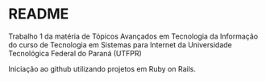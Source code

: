 # README
Trabalho 1 da matéria de Tópicos Avançados em Tecnologia da Informação do curso de Tecnologia em Sistemas para Internet da Universidade Tecnológica Federal do Paraná (UTFPR)

Iniciação ao github utilizando projetos em Ruby on Rails.
